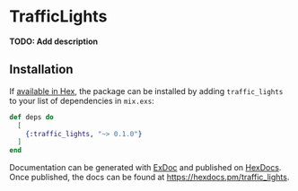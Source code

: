 # TrafficLights

**TODO: Add description**

## Installation

If [available in Hex](https://hex.pm/docs/publish), the package can be installed
by adding `traffic_lights` to your list of dependencies in `mix.exs`:

```elixir
def deps do
  [
    {:traffic_lights, "~> 0.1.0"}
  ]
end
```

Documentation can be generated with [ExDoc](https://github.com/elixir-lang/ex_doc)
and published on [HexDocs](https://hexdocs.pm). Once published, the docs can
be found at <https://hexdocs.pm/traffic_lights>.

